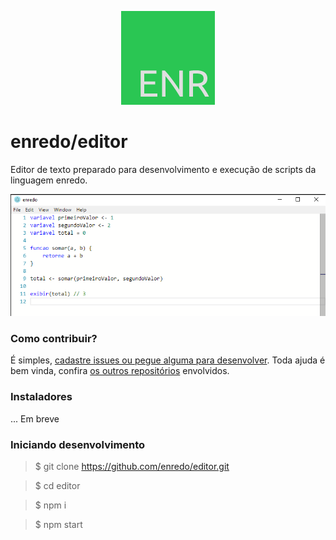 <p align="center">
  <img src="enr.png" />
</p>

# enredo/editor
Editor de texto preparado para desenvolvimento e execução de scripts da linguagem enredo.

<p align="center">
  <img src="image.png" />
</p>

### Como contribuir?
É simples, [cadastre issues ou pegue alguma para desenvolver](https://github.com/enredo/editor/issues). Toda ajuda é bem vinda, confira [os outros repositórios](https://github.com/enredo) envolvidos.

### Instaladores
... Em breve

### Iniciando desenvolvimento
>$ git clone https://github.com/enredo/editor.git

>$ cd editor

>$ npm i

>$ npm start
